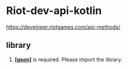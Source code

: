 # Riot-dev-api-kotlin
https://developer.riotgames.com/api-methods/

## library
1. __[[gson]](https://github.com/google/gson)__ is required. Please import the library.
